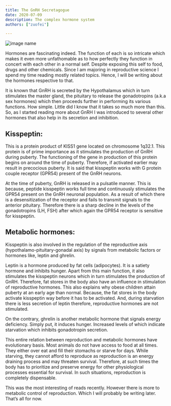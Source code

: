 ```yaml
---
title: The GnRH Secretagogue
date: 2020-07-09
description: The complex hormone system
authors: ["zuofei"]

---
```


![image name](/images/01_post.png)

Hormones are fascinating indeed. The function of each is so intricate which makes it even more unfathomable as to how perfectly they function in concert with each other in a normal self. Despite exposing this self to food, drugs and other chemicals. Since I am majoring in reproductive science I spend my time reading mostly related topics. Hence, I will be writing about the hormones respective to that.

It is known that GnRH is secreted by the Hypothalamus which in turn stimulates the master gland, the pituitary to release the gonadotropins (a.k.a sex hormones) which then proceeds further in performing its various functions. How simple. Little did I know that it takes so much more than this. So, as I started reading more about GnRH I was introduced to several other hormones that also help in its secretion and inhibition.

## Kisspeptin:

This is a protein product of KISS1 gene located on chromosome 1q32.1. This protein is of prime importance as it stimulates the production of GnRH during puberty. The functioning of the gene in production of this protein begins on around the time of puberty. Therefore, if activated earlier may result in precocious puberty. It is said that kisspeptin works with G protein couple receptor (GPR54) present of the GnRH neurons.

At the time of puberty, GnRH is released in a pulsatile manner. This is because, peptide kisspeptin works full time and continuously stimulates the GPR54 present on the GnRH neuronal population. As a result of which there is a desensitization of the receptor and fails to transmit signals to the anterior pituitary. Therefore there is a sharp decline in the levels of the gonadotropins (LH, FSH) after which again the GPR54 receptor is sensitive for kisspeptin.

## Metabolic hormones:

Kisspeptin is also involved in the regulation of the reproductive axis (hypothalamo-pituitary-gonadal axis) by signals from metabolic factors or hormones like, leptin and ghrelin.

Leptin is a hormone produced by fat cells (adipocytes). It is a satiety hormone and inhibits hunger. Apart from this main function, it also stimulates the kisspeptin neurons which in turn stimulates the production of GnRH. Therefore, fat stores in the body also have an influence in stimulation of reproductive hormones. This also explains why obese children attain puberty at an early age than normal. Because, the fat stores in the body activate kisspeptin way before it has to be activated. And, during starvation there is less secretion of leptin therefore, reproductive hormones are not stimulated.

On the contrary, ghrelin is another metabolic hormone that signals energy deficiency. Simply put, it induces hunger. Increased levels of which indicate starvation which inhibits gonadotropin secretion.

This entire relation between reproduction and metabolic hormones have evolutionary basis. Most animals do not have access to food at all times. They either over eat and fill their stomachs or starve for days. While starving, they cannot afford to reproduce as reproduction is an energy draining process and may threaten survival. Therefore, at such times the body has to prioritize and preserve energy for other physiological processes essential for survival. In such situations, reproduction is completely dispensable.

This was the most interesting of reads recently. However there is more to metabolic control of reproduction. Which I will probably be writing later. That’s all for now.